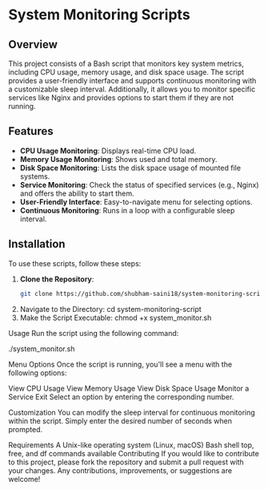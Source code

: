 # System Monitoring Scripts

## Overview
This project consists of a Bash script that monitors key system metrics, including CPU usage, memory usage, and disk space usage. The script provides a user-friendly interface and supports continuous monitoring with a customizable sleep interval. Additionally, it allows you to monitor specific services like Nginx and provides options to start them if they are not running.

## Features
- **CPU Usage Monitoring**: Displays real-time CPU load.
- **Memory Usage Monitoring**: Shows used and total memory.
- **Disk Space Monitoring**: Lists the disk space usage of mounted file systems.
- **Service Monitoring**: Check the status of specified services (e.g., Nginx) and offers the ability to start them.
- **User-Friendly Interface**: Easy-to-navigate menu for selecting options.
- **Continuous Monitoring**: Runs in a loop with a configurable sleep interval.

## Installation
To use these scripts, follow these steps:

1. **Clone the Repository**:
   ```bash
   git clone https://github.com/shubham-saini18/system-monitoring-script.git
2. Navigate to the Directory:
    cd system-monitoring-script
3. Make the Script Executable:
   chmod +x system_monitor.sh

   
Usage
Run the script using the following command:

./system_monitor.sh

Menu Options
Once the script is running, you'll see a menu with the following options:

View CPU Usage
View Memory Usage
View Disk Space Usage
Monitor a Service
Exit
Select an option by entering the corresponding number.

Customization
You can modify the sleep interval for continuous monitoring within the script. Simply enter the desired number of seconds when prompted.

Requirements
A Unix-like operating system (Linux, macOS)
Bash shell
top, free, and df commands available
Contributing
If you would like to contribute to this project, please fork the repository and submit a pull request with your changes. Any contributions, improvements, or suggestions are welcome!
